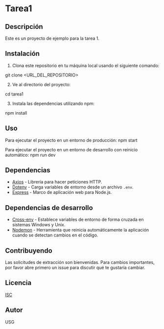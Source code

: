 # Tarea1

## Descripción
Este es un proyecto de ejemplo para la tarea 1.

## Instalación
1. Clona este repositorio en tu máquina local usando el siguiente comando:

git clone <URL_DEL_REPOSITORIO>

2. Ve al directorio del proyecto:

cd tarea1

3. Instala las dependencias utilizando npm:

npm install

## Uso
Para ejecutar el proyecto en un entorno de producción:
npm start

Para ejecutar el proyecto en un entorno de desarrollo con reinicio automático:
npm run dev


## Dependencias
- [Axios](https://www.npmjs.com/package/axios) - Librería para hacer peticiones HTTP.
- [Dotenv](https://www.npmjs.com/package/dotenv) - Carga variables de entorno desde un archivo `.env`.
- [Express](https://www.npmjs.com/package/express) - Marco de aplicación web para Node.js.
  
## Dependencias de desarrollo
- [Cross-env](https://www.npmjs.com/package/cross-env) - Establece variables de entorno de forma cruzada en sistemas Windows y Unix.
- [Nodemon](https://www.npmjs.com/package/nodemon) - Herramienta que reinicia automáticamente la aplicación cuando se detectan cambios en el código.

## Contribuyendo
Las solicitudes de extracción son bienvenidas. Para cambios importantes, por favor abre primero un issue para discutir qué te gustaría cambiar.

## Licencia
[ISC](https://opensource.org/licenses/ISC)

## Autor
USG
